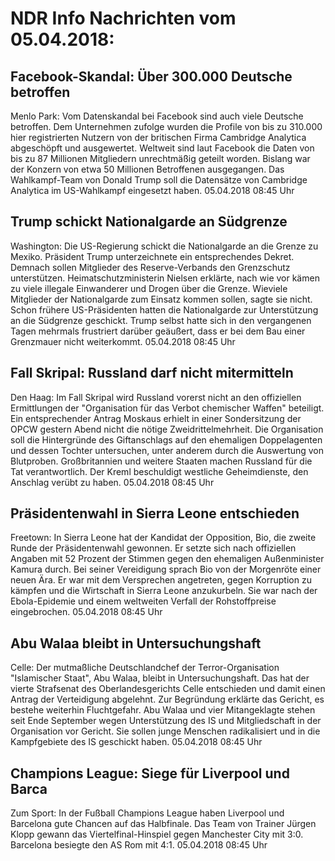 # NDR Info Nachrichten vom 05.04.2018:


## Facebook-Skandal: Über 300.000 Deutsche betroffen
Menlo Park: Vom Datenskandal bei Facebook sind auch viele Deutsche betroffen. Dem Unternehmen zufolge wurden die Profile von bis zu 310.000 hier registrierten Nutzern von der britischen Firma Cambridge Analytica abgeschöpft und ausgewertet. Weltweit sind laut Facebook die Daten von bis zu 87 Millionen Mitgliedern unrechtmäßig geteilt worden. Bislang war der Konzern von etwa 50 Millionen Betroffenen ausgegangen. Das Wahlkampf-Team von Donald Trump soll die Datensätze von Cambridge Analytica im US-Wahlkampf eingesetzt haben. 05.04.2018 08:45 Uhr 

## Trump schickt Nationalgarde an Südgrenze
Washington: Die US-Regierung schickt die Nationalgarde an die Grenze zu Mexiko. Präsident Trump unterzeichnete ein entsprechendes Dekret. Demnach sollen Mitglieder des Reserve-Verbands den Grenzschutz unterstützen. Heimatschutzministerin Nielsen erklärte, nach wie vor kämen zu viele illegale Einwanderer und Drogen über die Grenze. Wieviele Mitglieder der Nationalgarde zum Einsatz kommen sollen, sagte sie nicht. Schon frühere US-Präsidenten hatten die Nationalgarde zur Unterstützung an die Südgrenze geschickt. Trump selbst hatte sich in den vergangenen Tagen mehrmals frustriert darüber geäußert, dass er bei dem Bau einer Grenzmauer nicht weiterkommt. 05.04.2018 08:45 Uhr 

## Fall Skripal: Russland darf nicht mitermitteln
Den Haag:	Im Fall Skripal wird Russland vorerst nicht an den offiziellen Ermittlungen der "Organisation für das Verbot chemischer Waffen" beteiligt. Ein entsprechender Antrag Moskaus erhielt in einer Sondersitzung der OPCW gestern Abend nicht die nötige Zweidrittelmehrheit. Die Organisation soll die Hintergründe des Giftanschlags auf den ehemaligen Doppelagenten und dessen Tochter untersuchen, unter anderem durch die Auswertung von Blutproben. Großbritannien und weitere Staaten machen Russland für die Tat verantwortlich. Der Kreml beschuldigt westliche Geheimdienste, den Anschlag verübt zu haben. 05.04.2018 08:45 Uhr 

## Präsidentenwahl in Sierra Leone entschieden
Freetown: In Sierra Leone hat der Kandidat der Opposition, Bio, die zweite Runde der Präsidentenwahl gewonnen. Er setzte sich nach offiziellen Angaben mit 52 Prozent der Stimmen gegen den ehemaligen Außenminister Kamura durch. Bei seiner Vereidigung sprach Bio von der Morgenröte einer neuen Ära. Er war mit dem Versprechen angetreten, gegen Korruption zu kämpfen und die Wirtschaft in Sierra Leone anzukurbeln. Sie war nach der Ebola-Epidemie und einem weltweiten Verfall der Rohstoffpreise eingebrochen. 05.04.2018 08:45 Uhr 

## Abu Walaa bleibt in Untersuchungshaft
Celle:	Der mutmaßliche Deutschlandchef der Terror-Organisation "Islamischer Staat", Abu Walaa, bleibt in Untersuchungshaft. Das hat der vierte Strafsenat des Oberlandesgerichts Celle entschieden und damit einen Antrag der Verteidigung abgelehnt. Zur Begründung erklärte das Gericht, es bestehe weiterhin Fluchtgefahr. Abu Walaa und vier Mitangeklagte stehen seit Ende September wegen Unterstützung des IS und Mitgliedschaft in der Organisation vor Gericht. Sie sollen junge Menschen radikalisiert und in die Kampfgebiete des IS geschickt haben. 05.04.2018 08:45 Uhr 

## Champions League: Siege für Liverpool und Barca
Zum Sport: In der Fußball Champions League haben Liverpool und Barcelona gute Chancen auf das Halbfinale. Das Team von Trainer Jürgen Klopp gewann das Viertelfinal-Hinspiel gegen Manchester City mit 3:0. Barcelona besiegte den AS Rom mit 4:1. 05.04.2018 08:45 Uhr 
